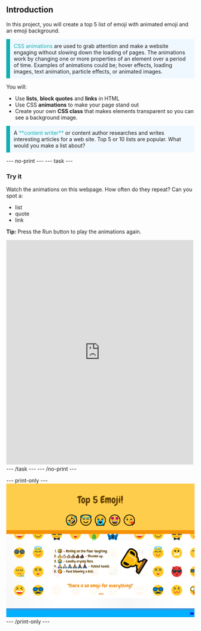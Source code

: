 ## Introduction

In this project, you will create a top 5 list of emoji with animated emoji and an emoji background. 

<p style="border-left: solid; border-width:10px; border-color: #0faeb0; background-color: aliceblue; padding: 10px;">
<span style="color: #0faeb0">CSS animations</span> are used to grab attention and make a website engaging without slowing down the loading of pages. The animations work by changing one or more properties of an element over a period of time. Examples of animations could be; hover effects, loading images, text animation, particle effects, or animated images.
</p>

You will:
+ Use **lists**, **block quotes** and **links** in HTML
+ Use CSS **animations** to make your page stand out
+ Create your own **CSS class** that makes elements transparent so you can see a background image.

<p style="border-left: solid; border-width:10px; border-color: #0faeb0; background-color: aliceblue; padding: 10px;">
A <span style="color: #0faeb0">**content writer**</span> or content author researches and writes interesting articles for a web site. Top 5 or 10 lists are popular. What would you make a list about?
</p>

--- no-print ---
--- task ---
### Try it
<div style="display: flex; flex-wrap: wrap">
<div style="flex-basis: 175px; flex-grow: 1">  
Watch the animations on this webpage. How often do they repeat? Can you spot a:

+ list
+ quote
+ link

**Tip:** Press the Run button to play the animations again.

</div>
<div>
<iframe src="https://trinket.io/embed/html/092b44465f?outputOnly=true" width="500" height="600" frameborder="0" marginwidth="0" marginheight="0" allowfullscreen></iframe>
</div>
</div>
--- /task ---
--- /no-print ---

--- print-only ---
![Completed project](images/solution.PNG)
--- /print-only ---
